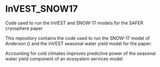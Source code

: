 # InVEST_SNOW17
Code used to run the InVEST and SNOW-17 models for the SAFER cryosphere paper

This repository contains the code used to run the SNOW-17 model of Anderson () and the InVEST seasonal water yield model for 
the paper:

Accounting for cold climates improves predictive power of the seasonal water yield component of an ecosystem services model

